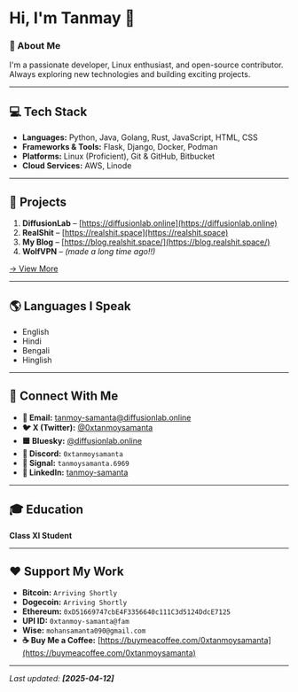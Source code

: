# Hi, I'm Tanmay 👋  

### 🚀 About Me  
I'm a passionate developer, Linux enthusiast, and open-source contributor. Always exploring new technologies and building exciting projects.  

---

## 💻 Tech Stack  
- **Languages:** Python, Java, Golang, Rust, JavaScript, HTML, CSS  
- **Frameworks & Tools:** Flask, Django, Docker, Podman  
- **Platforms:** Linux (Proficient), Git & GitHub, Bitbucket  
- **Cloud Services:** AWS, Linode  

---

## 🔨 Projects  
1. **DiffusionLab** – [https://diffusionlab.online](https://diffusionlab.online)  
2. **RealShit** – [https://realshit.space](https://realshit.space)  
3. **My Blog** – [https://blog.realshit.space/](https://blog.realshit.space/)  
4. **WolfVPN** – *(made a long time ago!!)*  

[→ View More](#)  

---

## 🌎 Languages I Speak  
- English  
- Hindi  
- Bengali  
- Hinglish  

---

## 🤝 Connect With Me  
- **📧 Email:** [tanmoy-samanta@diffusionlab.online](mailto:tanmoy-samanta@diffusionlab.online)  
- **🐦 X (Twitter):** [@0xtanmoysamanta](https://x.com/0xtanmoysamanta)  
- **🟦 Bluesky:** [@diffusionlab.online](https://bsky.app/profile/diffusionlab.online)  
- **💬 Discord:** `0xtanmoysamanta`  
- **📱 Signal:** `tanmoysamanta.6969`  
- **🔗 LinkedIn:** [tanmoy-samanta](https://in.linkedin.com/in/0xtanmoysamanta)  

---

## 🎓 Education  
**Class XI Student**  

---

## ❤️ Support My Work  
- **Bitcoin:** `Arriving Shortly`  
- **Dogecoin:** `Arriving Shortly`  
- **Ethereum:** `0xD51669747cbE4F3356640c111C3d5124DdcE7125`  
- **UPI ID:** `0xtanmoy-samanta@fam`  
- **Wise:** `mohansamanta090@gmail.com`  
- **☕ Buy Me a Coffee:** [https://buymeacoffee.com/0xtanmoysamanta](https://buymeacoffee.com/0xtanmoysamanta)  

---

_Last updated: **[2025-04-12]**_  
